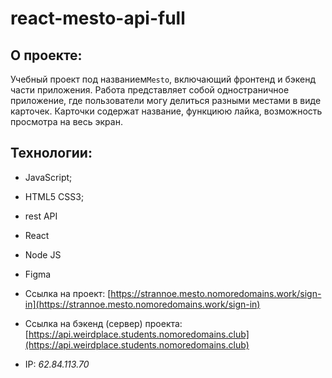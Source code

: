 # react-mesto-api-full

## О проекте:
Учебный проект под названием`Mesto`, включающий фронтенд и бэкенд части приложения. Работа представляет собой одностраничное приложение, где пользователи могу делиться разными местами в виде карточек. Карточки содержат название, функциюю лайка, возможность просмотра на весь экран.
  
## Технологии:
* JavaScript;
* HTML5 CSS3;
* rest API 
* React
* Node JS
* Figma
  
* Ссылка на проект: [https://strannoe.mesto.nomoredomains.work/sign-in](https://strannoe.mesto.nomoredomains.work/sign-in)
* Ссылка на бэкенд (сервер) проекта: [https://api.weirdplace.students.nomoredomains.club](https://api.weirdplace.students.nomoredomains.club)
* IP: *62.84.113.70*
